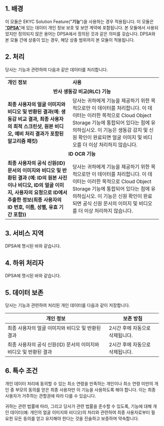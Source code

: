 
## 1\. 배경

이 모듈은 EKYC Solution Feature("**기능**")을 사용하는 경우 적용됩니다. 이 모듈은 ["**DPSA**"](https://intl.cloud.tencent.com/document/product/301/17347)에 있는 데이터 개인 정보 보호 및 보안 계약에 포함됩니다. 본 모듈에서 사용되었지만 정의되지 않은 용어는 DPSA에서 정의된 것과 같은 의미를 갖습니다. DPSA와 본 모듈 간에 상충이 있는 경우, 해당 상충 범위까지 본 모듈이 적용됩니다.

## 2\. 처리

당사는 기능과 관련하여 다음과 같은 데이터를 처리합니다.
<table>
<tr>
	<td><b>개인 정보</b> </td>
	<td><b>사용</b></td>
</tr>
<tr>
	<td colspan="2" align="center"><b>반사 생동감 비교(RLC) 기능</b>  </td>
</tr>
<tr>
	<td><b>최종 사용자의 얼굴 이미지와 비디오 및 반환된 결과(예: 생동감 비교 결과, 최종 사용자의 최적 스크린샷, 원본 비디오, 예비 처리 결과가 포함된 알고리즘 패킷)</b></td>
	<td>당사는 귀하에게 기능을 제공하기 위한 목적으로만 이 데이터를 처리합니다. 이 데이터는 이러한 목적으로 Cloud Object Storage 기능에 통합되어 있다는 점에 유의하십시오. 이 기능은 생동감 감지 및 신원 확인이 완료되면 얼굴 이미지 및 비디오를 더 이상 처리하지 않습니다.</td>
</tr>
<tr>
	<td colspan="2" align="center"><b>ID OCR 기능</b> </td>
</tr>
<tr>
	<td><b>최종 사용자의 공식 신원(ID) 문서의 이미지와 비디오 및 반환된 결과</b> <b>(예: ID의 원본 사진이나 비디오, ID의 얼굴 이미지, 사용자의 요청으로 ID에서 추출한 정보(최종 사용자의 ID 번호, 이름, 성별, 유효 기간 포함))</b> </td>
	<td>당사는 귀하에게 기능을 제공하기 위한 목적으로만 이 데이터를 처리합니다. 이 데이터는 이러한 목적으로 Cloud Object Storage 기능에 통합되어 있다는 점에 유의하십시오. 이 기능은 신원 확인이 완료되면 공식 신원 문서의 이미지 및 비디오를 더 이상 처리하지 않습니다.</td>
</tr>
</table>


##  

## 3\. 서비스 지역

DPSA에 명시된 바와 같습니다.

## 4\. 하위 처리자

DPSA에 명시된 바와 같습니다.

## 5\. 데이터 보존

당사는 기능과 관련하여 처리된 개인 데이터를 다음과 같이 저장합니다.

| **개인 정보**                                     | **보존 방침**                   |
| ------------------------------------------------------------ | -------------------------------------- |
| 최종 사용자의 얼굴 이미지와 비디오 및 반환된 결과 | 2시간 후에 자동으로 삭제됩니다. |
| 최종 사용자의 공식 신원(ID) 문서의 이미지와 비디오 및 반환된 결과 | 2시간 후에 자동으로 삭제됩니다. |



## 6\. 특수 조건

개인 데이터 처리에 동의할 수 있는 최소 연령을 만족하는 개인이나 최소 연령 미만의 개인 중 부모의 동의를 얻은 최종 사용자만 이 기능을 사용하도록 해야 합니다. 이는 최종 사용자가 거주하는 관할권에 따라 다를 수 있습니다.

귀하는 관련 법률에 따라, 그리고 당사가 관련 법률을 준수할 수 있도록, 기능에 대해 개인 데이터(예: 개인의 얼굴 이미지와 비디오)의 처리와 관련하여 최종 사용자로부터 필요한 모든 동의를 얻고 유지해야 한다는 것을 진술하고 보증하며 약속합니다.

 